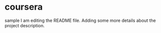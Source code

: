 # coursera
sample
I am editing the README file. Adding some more details about the project description.
